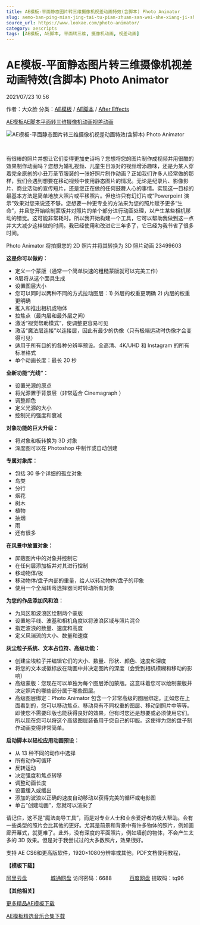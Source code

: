 ```yaml
---
title: AE模板-平面静态图片转三维摄像机视差动画特效(含脚本) Photo Animator
slug: aemo-ban-ping-mian-jing-tai-tu-pian-zhuan-san-wei-she-xiang-ji-shi-chai-dong-hua-te-xiao-han-jiao-ben-photo-animator
source_url: https://www.lookae.com/photo-animator/
category: aescripts
tags: [AE模板, AE脚本, 平面转三维, 摄像机动画, 视差动画]
---
```

# AE模板-平面静态图片转三维摄像机视差动画特效(含脚本) Photo Animator

2021/07/23 10:56

作者：大众脸
分类：[AE模板](https://www.lookae.com/after-effects/other-after-effects/) / [AE脚本](https://www.lookae.com/after-effects/aescripts/) / [After Effects](https://www.lookae.com/after-effects/)

[AE模板](https://www.lookae.com/tag/ae%e6%a8%a1%e6%9d%bf/)[AE脚本](https://www.lookae.com/tag/ae%e8%84%9a%e6%9c%ac/)[平面转三维](https://www.lookae.com/tag/%e5%b9%b3%e9%9d%a2%e8%bd%ac%e4%b8%89%e7%bb%b4/)[摄像机动画](https://www.lookae.com/tag/%e6%91%84%e5%83%8f%e6%9c%ba%e5%8a%a8%e7%94%bb/)[视差动画](https://www.lookae.com/tag/%e8%a7%86%e5%b7%ae%e5%8a%a8%e7%94%bb/)

![AE模板-平面静态图片转三维摄像机视差动画特效(含脚本) Photo Animator](https://www.lookae.com/wp-content/uploads/2021/07/Photo-Animator.jpg "AE模板-平面静态图片转三维摄像机视差动画特效(含脚本) Photo Animator-LookAE.com")

﻿

有很棒的照片并想让它们变得更加史诗吗？您想将您的图片制作成视频并用很酷的效果制作动画吗？您想为婚礼视频、儿童生日派对的视频增添趣味，还是为某人穿着完全原创的小丑万圣节服装的一张好照片制作动画？正如我们许多人经常做的那样，我们会遇到想要在移动视频中使用静态图片的情况。无论是纪录片、影像影片、商业活动的宣传短片，还是您正在做的任何鼓舞人心的事情。实现这一目标的最基本方法是简单地放大照片或平移照片。但也许只有幻灯片或“Powerpoint 演示”效果对您来说还不够。您想要一种更专业的方法来为您的照片赋予更多“生命”，并且您开始绘制蒙版并对照片的单个部分进行动画处理，以产生某些相机移动的错觉。这可能非常耗时。所以我开始构建一个工具，它可以帮助我做到这一点并大大减少这样做的时间。我已经使用和改进它三年多了，它已经为我节省了很多时间。

Photo Animator 将拍摄您的 2D 照片并将其转换为 3D 照片动画 23499603

**这是你可以做的：**

* 定义一个蒙版（通常一个简单快速的粗糙蒙版就可以完美工作）
* 8层将从这个面具生成
* 设置图层大小
* 您可以同时以两种不同的方式拉动图层：1) 外层的权重更明确 2) 内层的权重更明确
* 推入和推出相机或物体
* 拉焦点（最内层和最外层之间）
* 激活“视觉帮助模式”，使调整更容易可见
* 激活“魔法层连接”以连接层，因此有最少的伪像（只有极端运动时伪像才会变得可见）
* 适用于所有目的的各种分辨率预设。全高清、4K/UHD 和 Instagram 的所有标准格式
* 单个动画长度：最长 20 秒

**全新功能“光线”：**

* 设置光源的原点
* 将光源置于背景层（非常适合 Cinemagraph ）
* 调整颜色
* 定义光源的大小
* 控制光的强度和衰减

**对象功能的巨大升级：**

* 将对象和板转换为 3D 对象
* 深度图可以在 Photoshop 中制作或自动创建

**专属对象库：**

* 包括 30 多个详细的孤立对象
* 鸟类
* 分行
* 烟花
* 树木
* 植物
* 抽烟
* 雨
* 还有很多

**在风景中放置对象：**

* 屏蔽图片中的对象并控制它
* 在任何层添加板并对其进行控制
* 移动物体/板
* 移动物体/盘子内部的重量，给人以转动物体/盘子的印象
* 使用一个全局转弯选择器同时转动所有对象

**为您的作品添加风和浪：**

* 为风区和波浪区绘制两个蒙版
* 设置地平线、波基和相机角度以将波浪区域与照片混合
* 指定波浪的数量、速度和高度
* 定义风湍流的大小、数量和速度

**灰尘粒子系统、文本占位符、高级功能：**

* 创建尘埃粒子并编辑它们的大小、数量、形状、颜色、速度和深度
* 将您的文本或徽标放在动画中并决定图片的深度（会受到相机模糊和移动的影响）
* 高级蒙版：您现在可以单独为每个图层添加蒙版。这意味着您可以绘制蒙版并决定照片的哪些部分属于哪些图层。
* 高级图层绑定：Photo Animator 包含一个非常高级的图层绑定。正如您在上面看到的，您可以移动焦点、移动具有不同权重的图层、移动到照片中等等。即使您不需要印版也能获得良好的效果，但有时您还是想要或必须使用它们。所以现在您可以将这个高级图层装备用于您自己的印版。这使得为​​您的盘子制作动画变得非常简单。

**启动脚本以轻松应用动画预设：**

* 从 13 种不同的动作中选择
* 所有动作可循环
* 反转运动
* 决定强度和焦点转移
* 调整动画长度
* 设置缓入或缓出
* 添加的波浪以正确的速度自动移动以获得完美的循环或电影图
* 单击“创建动画”，您就可以渲染了

请记住，这不是“魔法向导工具”，而是对专业人士和业余爱好者的极大帮助。会有一些类型的照片会比其他的更好。尤其是前景和背景中有许多物体的照片，例如画廊开幕式，就更难了。此外，没有深度的平面照片，例如墙前的物体，不会产生太多的 3D 效果。但是对于我尝试过的大多数照片，效果很好。

支持 AE CS6和更高版软件，1920×1080分辨率或其他，PDF文档使用教程，

**【模板下载】**

[阿里云盘](https://www.aliyundrive.com/s/BnH1adkvbpr)                [城通网盘](https://089u.com/f/680462-503189603-d751d5) 访问密码：6688            [百度网盘](https://pan.baidu.com/s/1VmtwRRQneXw-aayj6nmUlw) 提取码：tq96

**【其他相关】**

[更多精品AE模板下载](https://www.lookae.com/after-effects/other-after-effects/)

[AE模板精选音乐合集下载](https://item.taobao.com/item.htm?spm=a1z10.1.w4004-2793089344.4.MUvxbV&id=37289930486)
